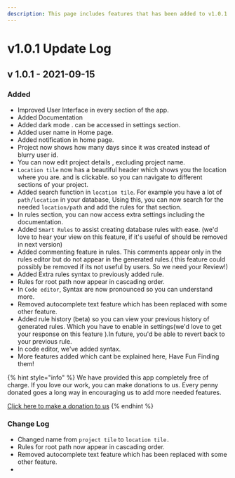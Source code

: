 ```yaml
---
description: This page includes features that has been added to v1.0.1 Update
---
```


# v1.0.1 Update Log

## v 1.0.1 - 2021-09-15

### Added

* Improved User Interface in every section of the app.
* Added Documentation
* Added dark mode . can be accessed in settings section.
* Added user name in Home page.
* Added notification in home page.
* Project now shows how many days since it was created instead of blurry user id.
* You can now edit project details , excluding project name.
* `Location tile` now has a beautiful  header which shows you the location where you are. and is clickable. so you can navigate to different sections of your project.
* Added search function in `location tile`. For example you have a lot of `path/location` in your database, Using this, you can now search for the needed `location/path` and add the rules for that section.
* In rules section, you can now access extra settings including the documentation.
* Added `Smart Rules` to assist creating database rules with ease. \(we'd love to hear your view on this feature, if it's useful of should be removed in next version\)
* Added commenting feature in rules. This comments appear only in the rules editor but do not appear in the generated rules.\( this feature could possibly be removed if its not useful by users. So we need your Review!\)
* Added Extra rules syntax to previously added rule.
* Rules for root path now appear in cascading order.
* In `Code editor`, Syntax are now pronounced so you can understand more.
*  Removed autocomplete text feature which has been replaced with some other feature.
* Added rule history \(beta\) so you can view your previous history of generated rules. Which you have to enable in settings\(we'd love to get your response on this feature \).In future, you'd be able to revert back to your previous rule.
* In code editor, we've added syntax. 
* More features added which cant be explained here, Have Fun Finding them!

{% hint style="info" %}
We have provided this app completely free of charge. If you love our work, you can make donations to us. Every penny donated goes a long way in encouraging us to add more needed features.

[C](https://flutterwave.com/pay/prodevstudioxryv)[lick here to make a donation to us](https://flutterwave.com/pay/prodevstudioxryv)
{% endhint %}

### Change Log

* Changed name from `project tile` to `location tile.`
* Rules for root path now appear in cascading order.
* Removed autocomplete text feature which has been replaced with some other feature.
* 


